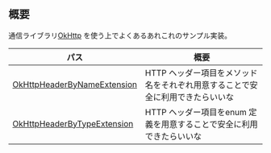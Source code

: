 ## 概要
通信ライブラリ[OkHttp] を使う上でよくあるあれこれのサンプル実装。

パス | 概要
--- | ---
[OkHttpHeaderByNameExtension](./OkHttpHeaderByNameExtension.kt) | HTTP ヘッダー項目をメソッド名をそれぞれ用意することで安全に利用できたらいいな
[OkHttpHeaderByTypeExtension](./OkHttpHeaderByTypeExtension.kt) | HTTP ヘッダー項目をenum 定義を用意することで安全に利用できたらいいな


[OkHttp]: https://square.github.io/okhttp/
